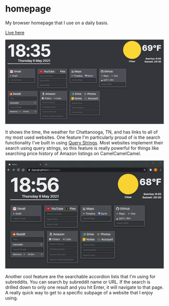 # homepage
My browser homepage that I use on a daily basis.

[Live here](https://skgough.github.io/homepage/)

![Screenshot](https://raw.githubusercontent.com/skgough/homepage/main/screenshot.png)

It shows the time, the weather for Chattanooga, TN, and has links to all of my most used websites. 
One feature I'm particularly proud of is the search functionality I've built in using [Query Strings](https://en.m.wikipedia.org/wiki/Query_string#Structure). 
Most websites implement their search using query strings, so this feature is really powerful for things like searching price history of Amazon listings on CamelCamelCamel.

![Using query strings](https://raw.githubusercontent.com/skgough/homepage/main/camelcamelcamel.gif)

Another cool feature are the searchable accordion lists that I'm using for subreddits. You can search by subreddit name or URL. If the search is drilled down to only one result and you hit Enter, it will navigate to that page. A really quick way to get to a specific subpage of a website that I enjoy using.
